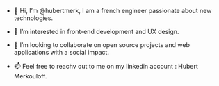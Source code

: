 - 👋 Hi, I’m @hubertmerk, I am a french engineer passionate about new technologies.


- 👀 I’m interested in front-end development and UX design. 
- 💞️ I’m looking to collaborate on open source projects and web applications with a social impact. 
- 📫 Feel free to reachv out to me on my linkedin account : Hubert Merkouloff.

<!---
Hubert-Merkouloff/Hubert-Merkouloff is a ✨ special ✨ repository because its `README.md` (this file) appears on your GitHub profile.
You can click the Preview link to take a look at your changes.
--->
